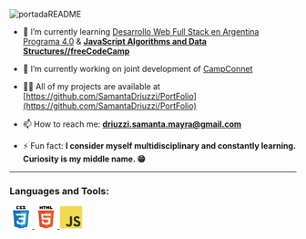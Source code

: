 ![portadaREADME](https://github.com/SamantaDriuzzi/SamantaDriuzzi/blob/master/READMEportadaGif.gif)


- 🌱 I’m currently learning [Desarrollo Web Full Stack en Argentina Programa 4.0](https://www.argentina.gob.ar/economia/conocimiento/argentina-programa) & [**JavaScript Algorithms and Data Structures//freeCodeCamp**](https://www.freecodecamp.org/learn)

- 🔭 I’m currently working on joint development of [CampConnet](https://github.com/conexionCampista)

- 👨‍💻 All of my projects are available at [https://github.com/SamantaDriuzzi/PortFolio](https://github.com/SamantaDriuzzi/PortFolio)

- 📫 How to reach me: **driuzzi.samanta.mayra@gmail.com**

- ⚡ Fun fact: **I consider myself multidisciplinary and constantly learning. Curiosity is my middle name. 😁**

---

<h3 align="left">Languages and Tools:</h3>
<p align="left"> <a href="https://www.w3schools.com/css/" target="_blank" rel="noreferrer"> <img src="https://raw.githubusercontent.com/devicons/devicon/master/icons/css3/css3-original-wordmark.svg" alt="css3" width="40" height="40"/> </a> <a href="https://www.w3.org/html/" target="_blank" rel="noreferrer"> <img src="https://raw.githubusercontent.com/devicons/devicon/master/icons/html5/html5-original-wordmark.svg" alt="html5" width="40" height="40"/> </a> <a href="https://developer.mozilla.org/en-US/docs/Web/JavaScript" target="_blank" rel="noreferrer"> <img src="https://raw.githubusercontent.com/devicons/devicon/master/icons/javascript/javascript-original.svg" alt="javascript" width="40" height="40"/> </a> </p>



